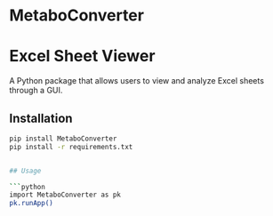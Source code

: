 # MetaboConverter
# Excel Sheet Viewer

A Python package that allows users to view and analyze Excel sheets through a GUI.

## Installation

```bash
pip install MetaboConverter
pip install -r requirements.txt


## Usage

```python
import MetaboConverter as pk
pk.runApp()
